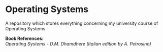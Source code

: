 # Operating Systems
A repository which stores everything concerning my university course of Operating Systems

**Book References:**  
_Operating Systems - D.M. Dhamdhere (Italian edition by A. Petrosino)_
